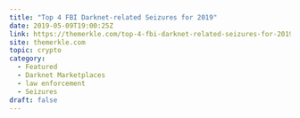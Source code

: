 ```yaml
---
title: "Top 4 FBI Darknet-related Seizures for 2019"
date: 2019-05-09T19:00:25Z
link: https://themerkle.com/top-4-fbi-darknet-related-seizures-for-2019/?utm_medium=RSS&utm_source=hune
site: themerkle.com
topic: crypto
category:
  - Featured
  - Darknet Marketplaces
  - law enforcement
  - Seizures
draft: false
---
```

